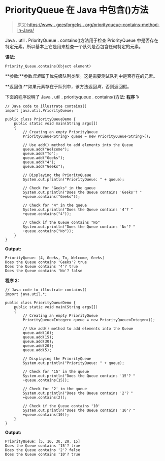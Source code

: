 # PriorityQueue 在 Java 中包含()方法

> 原文:[https://www . geesforgeks . org/priorityqueue-contains-method-in-Java/](https://www.geeksforgeeks.org/priorityqueue-contains-method-in-java/)

Java . util . PriorityQueue . contains()方法用于检查 PriorityQueue 中是否存在特定元素。所以基本上它是用来检查一个队列是否包含任何特定的元素。

**语法:**

```
Priority_Queue.contains(Object element)
```

**参数:**参数*元素*属于优先级队列类型。这是需要测试队列中是否存在的元素。

**返回值:**如果元素存在于队列中，该方法返回*真*，否则返回假。

下面的程序说明了 Java . util . priorityqueue . contains()方法:
**程序 1:**

```
// Java code to illustrate contains()
import java.util.PriorityQueue;

public class PriorityQueueDemo {
    public static void main(String args[])
    {
        // Creating an empty PriorityQueue
        PriorityQueue<String> queue = new PriorityQueue<String>();

        // Use add() method to add elements into the Queue
        queue.add("Welcome");
        queue.add("To");
        queue.add("Geeks");
        queue.add("4");
        queue.add("Geeks");

        // Displaying the PriorityQueue
        System.out.println("PriorityQueue: " + queue);

        // Check for "Geeks" in the queue
        System.out.println("Does the Queue contains 'Geeks'? "
        +queue.contains("Geeks"));

        // Check for "4" in the queue
        System.out.println("Does the Queue contains '4'? "
        +queue.contains("4"));

        // Check if the Queue contains "No"
        System.out.println("Does the Queue contains 'No'? "
        +queue.contains("No"));
    }
}
```

**Output:**

```
PriorityQueue: [4, Geeks, To, Welcome, Geeks]
Does the Queue contains 'Geeks'? true
Does the Queue contains '4'? true
Does the Queue contains 'No'? false

```

**程序 2:**

```
// Java code to illustrate contains()
import java.util.*;

public class PriorityQueueDemo {
    public static void main(String args[])
    {
        // Creating an empty PriorityQueue
        PriorityQueue<Integer> queue = new PriorityQueue<Integer>();

        // Use add() method to add elements into the Queue
        queue.add(10);
        queue.add(15);
        queue.add(30);
        queue.add(20);
        queue.add(5);

        // Displaying the PriorityQueue
        System.out.println("PriorityQueue: " + queue);

        // Check for '15' in the queue
        System.out.println("Does the Queue contains '15'? "
        +queue.contains(15));

        // Check for '2' in the queue
        System.out.println("Does the Queue contains '2'? "
        +queue.contains(2));

        // Check if the Queue contains '10'
        System.out.println("Does the Queue contains '10'? "
        +queue.contains(10));
    }
}
```

**Output:**

```
PriorityQueue: [5, 10, 30, 20, 15]
Does the Queue contains '15'? true
Does the Queue contains '2'? false
Does the Queue contains '10'? true

```